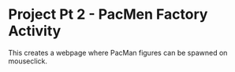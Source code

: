 # Project Pt 2 - PacMen Factory Activity
This creates a webpage where PacMan figures can be spawned on mouseclick.